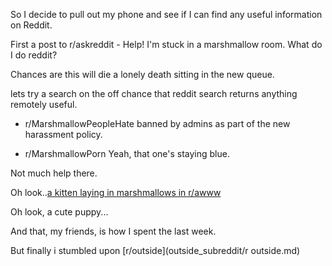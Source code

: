 So I decide to pull out my phone and see if I can find any useful information on Reddit.

First a post to r/askreddit - Help! I'm stuck in a marshmallow room. What do I do reddit?

Chances are this will die a lonely death sitting in the new queue.

lets try a search on the off chance that reddit search returns anything remotely useful.

- r/MarshmallowPeopleHate banned by admins as part of the new harassment policy. 

- r/MarshmallowPorn   Yeah, that one's staying blue.

Not much help there.

Oh look..[a kitten laying in marshmallows in r/awww](http://i.imgur.com/NXmEI.jpg)

Oh look, a cute puppy...

And that, my friends, is how I spent the last week.

But finally i stumbled upon [r/outside](outside_subreddit/r outside.md) 

